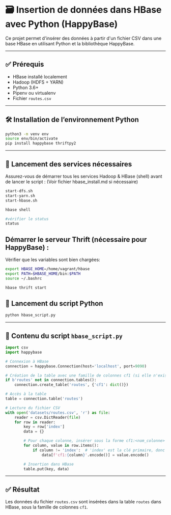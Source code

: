 # 🗃️ Insertion de données dans HBase avec Python (HappyBase)

Ce projet permet d'insérer des données à partir d'un fichier CSV dans une base HBase en utilisant Python et la bibliothèque HappyBase.

---

## ✅ Prérequis

- HBase installé localement
- Hadoop (HDFS + YARN)
- Python 3.6+
- Pipenv ou virtualenv
- Fichier `routes.csv`

---

## 🛠️ Installation de l’environnement Python

```bash
python3 -m venv env
source env/bin/activate
pip install happybase thriftpy2
```

---

## 🚀 Lancement des services nécessaires

Assurez-vous de démarrer tous les services Hadoop & HBase (shell) avant de lancer le script : (Voir fichier hbase_install.md si nécessaire)

```bash
start-dfs.sh
start-yarn.sh
start-hbase.sh

hbase shell

#vérifier le status
status
```

## Démarrer le serveur Thrift (nécessaire pour HappyBase) :

Vérifier que les variables sont bien chargées:

```bash
export HBASE_HOME=/home/vagrant/hbase
export PATH=$HBASE_HOME/bin:$PATH
source ~/.bashrc
```

```bash
hbase thrift start
```

## 🐍 Lancement du script Python

```bash
python hbase_script.py
```

---

## 📜 Contenu du script `hbase_script.py`

```python
import csv
import happybase

# Connexion à HBase
connection = happybase.Connection(host='localhost', port=9090)

# Création de la table avec une famille de colonnes cf1 (si elle n'existe pas déjà)
if b'routes' not in connection.tables():
    connection.create_table('routes', {'cf1': dict()})

# Accès à la table
table = connection.table('routes')

# Lecture du fichier CSV
with open('datasets/routes.csv', 'r') as file:
    reader = csv.DictReader(file)
    for row in reader:
        key = row['index']
        data = {}

        # Pour chaque colonne, insérer sous la forme cf1:<nom_colonne>
        for column, value in row.items():
            if column != 'index':  # 'index' est la clé primaire, donc on ne l'insère pas comme colonne
                data[f'cf1:{column}'.encode()] = value.encode()

        # Insertion dans HBase
        table.put(key, data)
```

---

## ✅ Résultat

Les données du fichier `routes.csv` sont insérées dans la table `routes` dans HBase, sous la famille de colonnes `cf1`.
